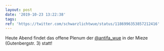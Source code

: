 ```yaml
---
layout: post
date: '2019-10-23 13:22:38'
tags: 
ref: 'https://twitter.com/schwarzlichtwue/status/1186996353857212416'
---
```

Heute Abend findet das offene Plenum der [@antifa_wue](https://twitter.com/antifa_wue) in der Mieze (Gutenbergstr. 3) statt!